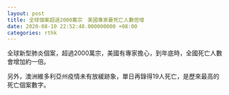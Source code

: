 ```yaml
---
layout: post
title: 全球個案超過2000萬宗　美國專家憂死亡人數倍增
date: 2020-08-10 22:52:48.000000000 +08:00
categories: rthk
---
```


全球新型肺炎個案，超過2000萬宗，美國有專家擔心，到年底時，全國死亡人數會增加約一倍。

另外，澳洲維多利亞州疫情未有放緩跡象，單日再錄得19人死亡，是歷來最高的死亡個案數字。
